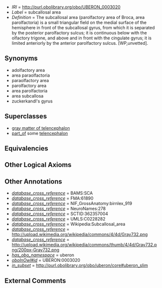  * *IRI* = http://purl.obolibrary.org/obo/UBERON_0003020
 * *Label* = subcallosal area
 * *Definition* = The subcallosal area (parolfactory area of Broca, area parolfactoria) is a small triangular field on the medial surface of the hemisphere in front of the subcallosal gyrus, from which it is separated by the posterior parolfactory sulcus; it is continuous below with the olfactory trigone, and above and in front with the cingulate gyrus; it is limited anteriorly by the anterior parolfactory sulcus. [WP,unvetted].

## Synonyms

 * adolfactory area
 * area paraolfactoria
 * paraolfactory area
 * parolfactory area
 * area parolfactoria
 * area subcallosa
 * zuckerkandl's gyrus

## Superclasses

 * [gray matter of telencephalon](../../UBERON/00/UBERON_0011300.md)
 * [part_of](../../BFO/50/BFO_0000050.md) some [telencephalon](../../UBERON/93/UBERON_0001893.md)

## Equivalencies


## Other Logical Axioms


## Other Annotations

 * *[database_cross_reference](../../ef/oboInOwl#hasDbXref.md)* = BAMS:SCA
 * *[database_cross_reference](../../ef/oboInOwl#hasDbXref.md)* = FMA:61890
 * *[database_cross_reference](../../ef/oboInOwl#hasDbXref.md)* = NIF_GrossAnatomy:birnlex_919
 * *[database_cross_reference](../../ef/oboInOwl#hasDbXref.md)* = NeuroNames:278
 * *[database_cross_reference](../../ef/oboInOwl#hasDbXref.md)* = SCTID:362357004
 * *[database_cross_reference](../../ef/oboInOwl#hasDbXref.md)* = UMLS:C0228282
 * *[database_cross_reference](../../ef/oboInOwl#hasDbXref.md)* = Wikipedia:Subcallosal_area
 * *[database_cross_reference](../../ef/oboInOwl#hasDbXref.md)* = http://upload.wikimedia.org/wikipedia/commons/4/4d/Gray732.png
 * *[database_cross_reference](../../ef/oboInOwl#hasDbXref.md)* = http://upload.wikimedia.org/wikipedia/commons/thumb/4/4d/Gray732.png/200px-Gray732.png
 * *[has_obo_namespace](../../ce/oboInOwl#hasOBONamespace.md)* = uberon
 * *[oboInOwl#id](../../id/oboInOwl#id.md)* = UBERON:0003020
 * *[in_subset](../../et/oboInOwl#inSubset.md)* = http://purl.obolibrary.org/obo/uberon/core#uberon_slim

## External Comments

